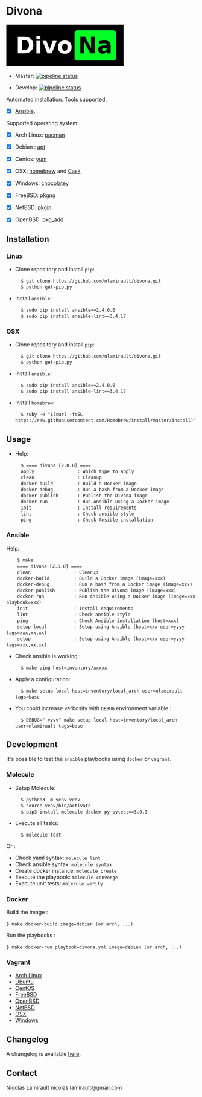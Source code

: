 # Divona

![divona](logo.png)

* Master: [![pipeline status](https://gitlab.com/nicolas-lamirault/divona/badges/master/pipeline.svg)](https://gitlab.com/nicolas-lamirault/divona/commits/master)

* Develop: [![pipeline status](https://gitlab.com/nicolas-lamirault/divona/badges/develop/pipeline.svg)](https://gitlab.com/nicolas-lamirault/divona/commits/develop)

Automated installation. Tools supported:

* [x] [Ansible](https://www.ansible.com).

Supported operating system:

* [x] Arch Linux: [pacman](https://wiki.archlinux.org/index.php/pacman)
* [x] Debian : [apt](https://wiki.debian.org/Apt)
* [x] Centos: [yum](http://yum.baseurl.org/)
* [x] OSX: [homebrew](http://brew.sh/) and [Cask](https://caskroom.github.io)
* [x] Windows: [chocolatey](https://chocolatey.org)
* [x] FreeBSD: [pkgng](https://wiki.freebsd.org/pkgng)
* [x] NetBSD: [pkgin](https://man.openbsd.org/pkg_add)
* [x] OpenBSD: [pkg_add](https://man.openbsd.org/pkg_add)


## Installation

### Linux

* Clone repository and install `pip`:

        $ git clone https://github.com/nlamirault/divona.git
        $ python get-pip.py

* Install `ansible`:

        $ sudo pip install ansible==2.4.0.0
        $ sudo pip install ansible-lint==3.4.17

### OSX

* Clone repository and install `pip`:

        $ git clone https://github.com/nlamirault/divona.git
        $ python get-pip.py

* Install `ansible`:

        $ sudo pip install ansible==2.4.0.0
        $ sudo pip install ansible-lint==3.4.17

* Install `homebrew`:

        $ ruby -e "$(curl -fsSL https://raw.githubusercontent.com/Homebrew/install/master/install)"

## Usage

* Help:

        $ ==== divona [2.0.0] ====
        apply                : Which type to apply
        clean                : Cleanup
        docker-build         : Build a Docker image
        docker-debug         : Run a bash from a Docker image
        docker-publish       : Publish the Divona image
        docker-run           : Run Ansible using a Docker image
        init                 : Install requirements
        lint                 : Check ansible style
        ping                 : Check Ansible installation


### Ansible

Help:

        $ make
        ==== divona [2.0.0] ====
        clean                : Cleanup
        docker-build         : Build a Docker image (image=xxx)
        docker-debug         : Run a bash from a Docker image (image=xxx)
        docker-publish       : Publish the Divona image (image=xxx)
        docker-run           : Run Ansible using a Docker image (image=xxx playbook=xxx)
        init                 : Install requirements
        lint                 : Check ansible style
        ping                 : Check Ansible installation (host=xxx)
        setup-local          : Setup using Ansible (host=xxx user=yyyy tags=xxx,xx,xx)
        setup                : Setup using Ansible (host=xxx user=yyyy tags=xxx,xx,xx)


* Check ansible is working :

        $ make ping host=inventory/xxxxx

* Apply a configuration:

        $ make setup-local host=inventory/local_arch user=nlamirault tags=base

* You could increase verbosity with `DEBUG` environment variable :

        $ DEBUG="-vvvv" make setup-local host=inventory/local_arch user=nlamirault tags=base


## Development

It's possible to test the `ansible` playbooks using `docker` or `vagrant`.

### Molecule

* Setup Molecule:

        $ python3 -m venv venv
        $ source venv/bin/activate
        $ pip3 install molecule docker-py pytest==3.9.3

* Execute all tasks:

        $ molecule test

Or :

* Check yaml syntax: `molecule lint`
* Check ansible syntax: `molecule syntax`
* Create docker instance: `molecule create`
* Execute the playbook: `molecule converge`
* Execute unit tests: `molecule verify`

### Docker

Build the image :

    $ make docker-build image=debian (or arch, ...)

Run the playbooks :

    $ make docker-run playbook=divona.yml image=debian (or arch, ...)

### Vagrant

* [Arch Linux](vms/ArchLinux)
* [Ubuntu](vms/Ubuntu)
* [CentOS](vms/CentOS)
* [FreeBSD](vms/FreeBSD)
* [OpenBSD](vms/OpenBSD)
* [NetBSD](vms/NetBSD)
* [OSX](vms/OSX)
* [Windows](vms/Windows)


## Changelog

A changelog is available [here](ChangeLog.md).


## Contact

Nicolas Lamirault <nicolas.lamirault@gmail.com>


[Ansible]: http://www.ansible.com
[Git]: http://git-scm.com
